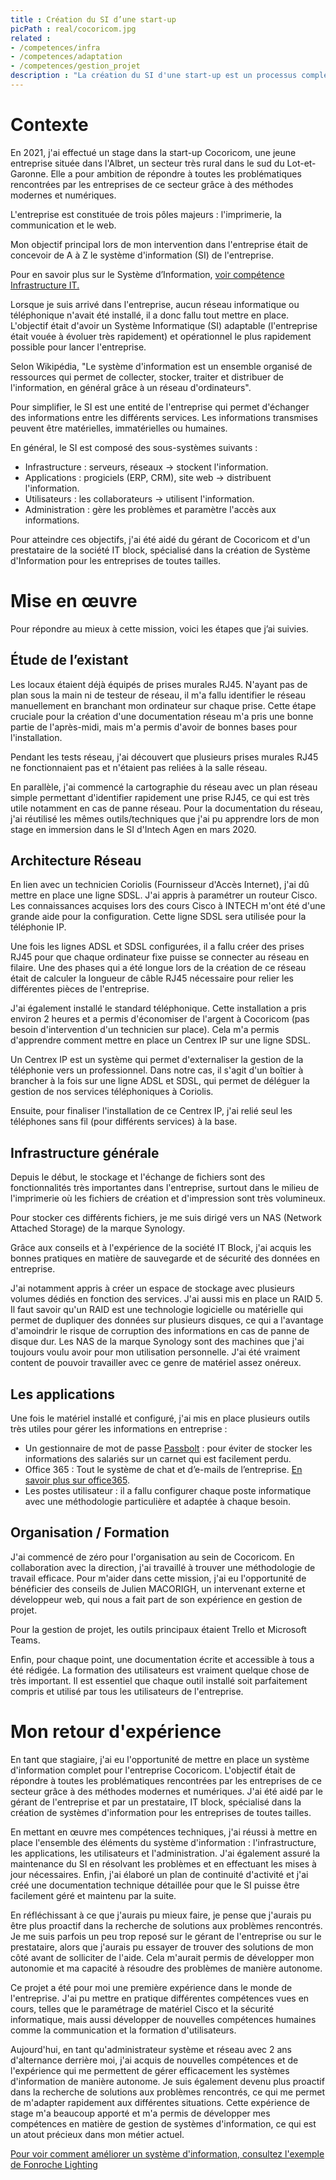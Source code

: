 ```yaml
---
title : Création du SI d’une start-up
picPath : real/cocoricom.jpg
related :
- /competences/infra
- /competences/adaptation
- /competences/gestion_projet
description : "La création du SI d'une start-up est un processus complexe qui nécessite une réflexion approfondie sur les objectifs et les besoins de l'entreprise. Cette réalisation implique la conception et la mise en place de différents outils et systèmes informatiques qui permettront à la start-up de fonctionner efficacement et de se développer"
---
```



# Contexte


En 2021, j'ai effectué un stage dans la start-up Cocoricom, une jeune entreprise située dans l'Albret, un secteur très rural dans le sud du Lot-et-Garonne. Elle a pour ambition de répondre à toutes les problématiques rencontrées par les entreprises de ce secteur grâce à des méthodes modernes et numériques.

L'entreprise est constituée de trois pôles majeurs : l'imprimerie, la communication et le web.

Mon objectif principal lors de mon intervention dans l'entreprise était de concevoir de A à Z le système d'information (SI) de l'entreprise.

Pour en savoir plus sur le Système d’Information, [voir compétence Infrastructure IT.](/competences/infra)

Lorsque je suis arrivé dans l'entreprise, aucun réseau informatique ou téléphonique n'avait été installé, il a donc fallu tout mettre en place. L'objectif était d'avoir un Système Informatique (SI) adaptable (l'entreprise était vouée à évoluer très rapidement) et opérationnel le plus rapidement possible pour lancer l'entreprise.

Selon Wikipédia, "Le système d'information est un ensemble organisé de ressources qui permet de collecter, stocker, traiter et distribuer de l'information, en général grâce à un réseau d'ordinateurs".

Pour simplifier, le SI est une entité de l'entreprise qui permet d'échanger des informations entre les différents services. Les informations transmises peuvent être matérielles, immatérielles ou humaines.

En général, le SI est composé des sous-systèmes suivants :

- Infrastructure : serveurs, réseaux -> stockent l'information.
- Applications : progiciels (ERP, CRM), site web -> distribuent l'information.
- Utilisateurs : les collaborateurs -> utilisent l'information.
- Administration : gère les problèmes et paramètre l'accès aux informations.


Pour atteindre ces objectifs, j'ai été aidé du gérant de Cocoricom et d'un prestataire de la société IT block, spécialisé dans la création de Système d'Information pour les entreprises de toutes tailles.


# Mise en œuvre

Pour répondre au mieux à cette mission, voici les étapes que j’ai suivies.

## Étude de l’existant


Les locaux étaient déjà équipés de prises murales RJ45. N'ayant pas de plan sous la main ni de testeur de réseau, il m'a fallu identifier le réseau manuellement en branchant mon ordinateur sur chaque prise. Cette étape cruciale pour la création d'une documentation réseau m'a pris une bonne partie de l'après-midi, mais m'a permis d'avoir de bonnes bases pour l'installation.

Pendant les tests réseau, j'ai découvert que plusieurs prises murales RJ45 ne fonctionnaient pas et n'étaient pas reliées à la salle réseau.

En parallèle, j'ai commencé la cartographie du réseau avec un plan réseau simple permettant d'identifier rapidement une prise RJ45, ce qui est très utile notamment en cas de panne réseau. Pour la documentation du réseau, j'ai réutilisé les mêmes outils/techniques que j'ai pu apprendre lors de mon stage en immersion dans le SI d'Intech Agen en mars 2020.

## Architecture Réseau

En lien avec un technicien Coriolis (Fournisseur d'Accès Internet), j'ai dû mettre en place une ligne SDSL. J'ai appris à paramétrer un routeur Cisco. Les connaissances acquises lors des cours Cisco à INTECH m'ont été d'une grande aide pour la configuration. Cette ligne SDSL sera utilisée pour la téléphonie IP.

Une fois les lignes ADSL et SDSL configurées, il a fallu créer des prises RJ45 pour que chaque ordinateur fixe puisse se connecter au réseau en filaire. Une des phases qui a été longue lors de la création de ce réseau était de calculer la longueur de câble RJ45 nécessaire pour relier les différentes pièces de l'entreprise.

J'ai également installé le standard téléphonique. Cette installation a pris environ 2 heures et a permis d'économiser de l'argent à Cocoricom (pas besoin d'intervention d'un technicien sur place). Cela m'a permis d'apprendre comment mettre en place un Centrex IP sur une ligne SDSL.

Un Centrex IP est un système qui permet d'externaliser la gestion de la téléphonie vers un professionnel. Dans notre cas, il s'agit d'un boîtier à brancher à la fois sur une ligne ADSL et SDSL, qui permet de déléguer la gestion de nos services téléphoniques à Coriolis.

Ensuite, pour finaliser l'installation de ce Centrex IP, j'ai relié seul les téléphones sans fil (pour différents services) à la base.

## Infrastructure générale

Depuis le début, le stockage et l'échange de fichiers sont des fonctionnalités très importantes dans l'entreprise, surtout dans le milieu de l'imprimerie où les fichiers de création et d'impression sont très volumineux.

Pour stocker ces différents fichiers, je me suis dirigé vers un NAS (Network Attached Storage) de la marque Synology.

Grâce aux conseils et à l'expérience de la société IT Block, j'ai acquis les bonnes pratiques en matière de sauvegarde et de sécurité des données en entreprise.

J'ai notamment appris à créer un espace de stockage avec plusieurs volumes dédiés en fonction des services. J'ai aussi mis en place un RAID 5.
Il faut savoir qu'un RAID est une technologie logicielle ou matérielle qui permet de dupliquer des données sur plusieurs disques, ce qui a l'avantage d'amoindrir le risque de corruption des informations en cas de panne de disque dur.
Les NAS de la marque Synology sont des machines que j'ai toujours voulu avoir pour mon utilisation personnelle. J'ai été vraiment content de pouvoir travailler avec ce genre de matériel assez onéreux.


## Les applications


Une fois le matériel installé et configuré, j'ai mis en place plusieurs outils très utiles pour gérer les informations en entreprise :

- Un gestionnaire de mot de passe [Passbolt](https://www.passbolt.com/) : pour éviter de stocker les informations des salariés sur un carnet qui est facilement perdu.
- Office 365 : Tout le système de chat et d’e-mails de l’entreprise. [En savoir plus sur office365](/competences/microsoft).
- Les postes utilisateur : il a fallu configurer chaque poste informatique avec une méthodologie particulière et adaptée à chaque besoin.


## Organisation / Formation

J'ai commencé de zéro pour l'organisation au sein de Cocoricom. En collaboration avec la direction, j'ai travaillé à trouver une méthodologie de travail efficace. Pour m'aider dans cette mission, j'ai eu l'opportunité de bénéficier des conseils de Julien MACORIGH, un intervenant externe et développeur web, qui nous a fait part de son expérience en gestion de projet.

Pour la gestion de projet, les outils principaux étaient Trello et Microsoft Teams.

Enfin, pour chaque point, une documentation écrite et accessible à tous a été rédigée. La formation des utilisateurs est vraiment quelque chose de très important. Il est essentiel que chaque outil installé soit parfaitement compris et utilisé par tous les utilisateurs de l'entreprise.

# Mon retour d'expérience

En tant que stagiaire, j'ai eu l'opportunité de mettre en place un système d'information complet pour l'entreprise Cocoricom. L'objectif était de répondre à toutes les problématiques rencontrées par les entreprises de ce secteur grâce à des méthodes modernes et numériques. J'ai été aidé par le gérant de l'entreprise et par un prestataire, IT block, spécialisé dans la création de systèmes d'information pour les entreprises de toutes tailles.

En mettant en œuvre mes compétences techniques, j'ai réussi à mettre en place l'ensemble des éléments du système d'information : l'infrastructure, les applications, les utilisateurs et l'administration. J'ai également assuré la maintenance du SI en résolvant les problèmes et en effectuant les mises à jour nécessaires. Enfin, j'ai élaboré un plan de continuité d'activité et j'ai créé une documentation technique détaillée pour que le SI puisse être facilement géré et maintenu par la suite.

En réfléchissant à ce que j'aurais pu mieux faire, je pense que j'aurais pu être plus proactif dans la recherche de solutions aux problèmes rencontrés. Je me suis parfois un peu trop reposé sur le gérant de l'entreprise ou sur le prestataire, alors que j'aurais pu essayer de trouver des solutions de mon côté avant de solliciter de l'aide. Cela m'aurait permis de développer mon autonomie et ma capacité à résoudre des problèmes de manière autonome.

Ce projet a été pour moi une première expérience dans le monde de l'entreprise. J'ai pu mettre en pratique différentes compétences vues en cours, telles que le paramétrage de matériel Cisco et la sécurité informatique, mais aussi développer de nouvelles compétences humaines comme la communication et la formation d'utilisateurs.

Aujourd'hui, en tant qu'administrateur système et réseau avec 2 ans d'alternance derrière moi, j'ai acquis de nouvelles compétences et de l'expérience qui me permettent de gérer efficacement les systèmes d'information de manière autonome. Je suis également devenu plus proactif dans la recherche de solutions aux problèmes rencontrés, ce qui me permet de m'adapter rapidement aux différentes situations. Cette expérience de stage m'a beaucoup apporté et m'a permis de développer mes compétences en matière de gestion de systèmes d'information, ce qui est un atout précieux dans mon métier actuel.

[Pour voir comment améliorer un système d'information, consultez l'exemple de Fonroche Lighting](/realisation/amelioration_si)